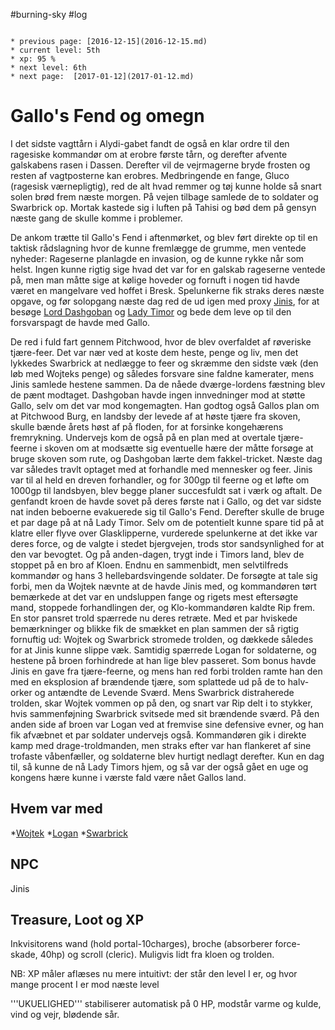 #burning-sky #log

```ad-info

* previous page: [2016-12-15](2016-12-15.md)
* current level: 5th
* xp: 95 %
* next level: 6th
* next page:  [2017-01-12](2017-01-12.md) 
```

# Gallo's Fend og omegn  
I det sidste vagttårn i Alydi-gabet fandt de også en klar ordre til den ragesiske kommandør om at erobre første tårn, og derefter afvente galskabens rasen i Dassen. Derefter vil de vejrmagerne bryde frosten og resten af vagtposterne kan erobres. Medbringende en fange, Gluco (ragesisk værnepligtig), red de alt hvad remmer og tøj kunne holde så snart solen brød frem næste morgen. På vejen tilbage samlede de to soldater og Swarbrick op. Mortak kastede sig i luften på Tahisi og bød dem på gensyn næste gang de skulle komme i problemer.
De ankom trætte til Gallo's Fend i aftenmørket, og blev ført direkte op til en taktisk rådslagning hvor de kunne fremlægge de grumme, men ventede nyheder: Rageserne planlagde en invasion, og de kunne rykke når som helst. Ingen kunne rigtig sige hvad det var for en galskab rageserne ventede på, men man måtte sige at kølige hoveder og fornuft i nogen tid havde været en mangelvare ved hoffet i Bresk. Spelunkerne fik straks deres næste opgave, og før solopgang næste dag red de ud igen med proxy [Jinis](Jinis.md), for at besøge [Lord Dashgoban](Lord%20Dashgoban.md) og [Lady Timor](Lady%20Timor.md) og bede dem leve op til den forsvarspagt de havde med Gallo.
De red i fuld fart gennem Pitchwood, hvor de blev overfaldet af røveriske tjære-feer. Det var nær ved at koste dem heste, penge og liv, men det lykkedes Swarbrick at nedlægge to feer og skræmme den sidste væk (den løb med Wojteks penge) og således forsvare sine faldne kamerater, mens Jinis samlede hestene sammen. Da de nåede dværge-lordens fæstning blev de pænt modtaget. Dashgoban havde ingen innvedninger mod at støtte Gallo, selv om det var mod kongemagten. Han godtog også Gallos plan om at Pitchwood Burg, en landsby der levede af at høste tjære fra skoven, skulle bænde årets høst af på floden, for at forsinke kongehærens fremrykning. Undervejs kom de også på en plan med at overtale tjære-feerne i skoven om at modsætte sig eventuelle hære der måtte forsøge at bruge skoven som rute, og Dashgoban lærte dem fakkel-tricket. Næste dag var således travlt optaget med at forhandle med mennesker og feer. Jinis var til al held en dreven forhandler, og for 300gp til feerne og et løfte om 1000gp til landsbyen, blev begge planer succesfuldt sat i værk og aftalt. De genfandt kroen de havde sovet på deres første nat i Gallo, og det var sidste nat inden beboerne evakuerede sig til Gallo's Fend. Derefter skulle de bruge et par dage på at nå Lady Timor. Selv om de potentielt kunne spare tid på at klatre eller flyve over Glasklipperne, vurderede spelunkerne at det ikke var deres force, og de valgte i stedet bjergvejen, trods stor sandsynlighed for at den var bevogtet. Og på anden-dagen, trygt inde i Timors land, blev de stoppet på en bro af Kloen. Endnu en sammenbidt, men selvtilfreds kommandør og hans 3 hellebardsvingende soldater. De forsøgte at tale sig forbi, men da Wojtek nævnte at de havde Jinis med, og kommandøren tørt bemærkede at det var en undsluppen fange og rigets mest eftersøgte mand, stoppede forhandlingen der, og Klo-kommandøren kaldte Rip frem. En stor pansret trold spærrede nu deres retræte. Med et par hviskede bemærkninger og blikke fik de smækket en plan sammen der så rigtig fornuftig ud: Wojtek og Swarbrick stromede trolden, og dækkede således for at Jinis kunne slippe væk. Samtidig spærrede Logan for soldaterne, og hestene på broen forhindrede at han lige blev passeret. Som bonus havde Jinis en gave fra tjære-feerne, og mens han red forbi trolden ramte han den med en eksplosion af brændende tjære, som splattede ud på de to halv-orker og antændte de Levende Sværd. Mens Swarbrick distraherede trolden, skar Wojtek vommen op på den, og snart var Rip delt i to stykker, hvis sammenføjning Swarbrick svitsede med sit brændende sværd. På den anden side af broen var Logan ved at fremvise sine defensive evner, og han fik afvæbnet et par soldater undervejs også. Kommandøren gik i direkte kamp med drage-troldmanden, men straks efter var han flankeret af sine trofaste våbenfæller, og soldaterne blev hurtigt nedlagt derefter. Kun en dag til, så kunne de nå Lady Timors hjem, og så var der også gået en uge og kongens hære kunne i værste fald være nået Gallos land. 
     
## Hvem var med 
*[Wojtek](Wojtek.md)
*[Logan](Logan.md)
*[Swarbrick](Swarbrick%20Everwood.md)
## NPC 
Jinis
## Treasure, Loot og XP 
Inkvisitorens wand (hold portal-10charges), broche (absorberer force-skade, 40hp) og scroll (cleric). Muligvis lidt fra kloen og trolden.
NB: XP måler aflæses nu mere intuitivt: der står den level I er, og hvor mange procent I er mod næste level
'''UKUELIGHED''' stabiliserer automatisk på 0 HP, modstår varme og kulde, vind og vejr, blødende sår.

